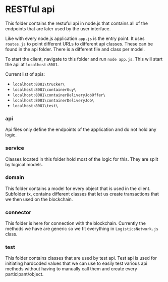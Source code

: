 # RESTful api
This folder contains the restuful api in node.js that contains all of the endpoints that are later used by the user interface.

Like with every node.js application `app.js` is the entry point. It uses `routes.js` to point different URLs to different api classes. These can be found in the api folder. There is a different file and class per model.

To start the client, navigate to this folder and run `node app.js`.
This will start the api at `localhost:8081`.

Current list of apis:
- `localhost:8081\trucker\`
- `localhost:8081\containerGuy\`
- `localhost:8081\containerDeliveryJobOffer\`
- `localhost:8081\containerDeliveryJob\`
- `localhost:8081\test\`

### api
Api files only define the endpoints of the application and do not hold any logic.

### service 
Classes located in this folder hold most of the logic for this. They are split by logical models.

### domain
This folder contains a model for every object that is used in the client. Subfolder tx, contains different classes that let us create transactions that we then used on the blockchain.

### connector
This folder is here for connection with the blockchain. Currently the methods we have are generic so we fit everything in `LogisticsNetwork.js` class.

### test
This folder contains classes that are used by test api. Test api is used for initiating hardcoded values that we can use to easily test various api methods without having to manually call them and create every participant/object.

